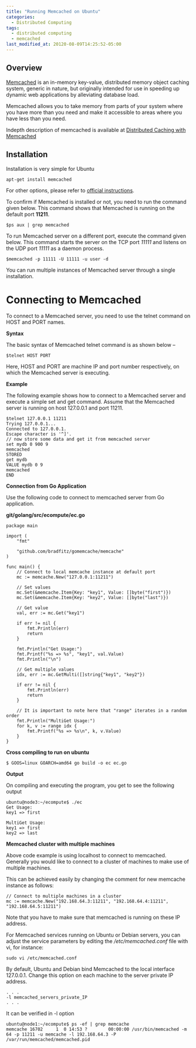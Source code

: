 ```yaml
---
title: "Running Memcached on Ubuntu"
categories:
  - Distributed Computing
tags:
  - distributed computing
  - memcached
last_modified_at: 20120-08-09T14:25:52-05:00
---
```


## Overview

[Memcached](https://memcached.org/about) is an in-memory key-value, distributed memory object caching system, generic in nature, but originally intended for use in speeding up dynamic web applications by alleviating database load.

Memcached allows you to take memory from parts of your system where you have more than you need and make it accessible to areas where you have less than you need.

Indepth description of memcached is available at [Distributed Caching with Memcached](https://www.linuxjournal.com/article/7451)

## Installation

Installation is very simple for Ubuntu

```
apt-get install memcached
```

For other options, please refer to [official instructions](https://github.com/memcached/memcached/wiki/Install).

To confirm if Memcached is installed or not, you need to run the command given below. This command shows that Memcached is running on the default port **11211**.

```
$ps aux | grep memcached
```

To run Memcached server on a different port, execute the command given below. This command starts the server on the TCP port *11111* and listens on the UDP port *11111* as a daemon process.

```
$memcached -p 11111 -U 11111 -u user -d
```

You can run multiple instances of Memcached server through a single installation.

# Connecting to Memcached

To connect to a Memcached server, you need to use the telnet command on HOST and PORT names.

**Syntax**

The basic syntax of Memcached telnet command is as shown below –

```
$telnet HOST PORT
```

Here, HOST and PORT are machine IP and port number respectively, on which the Memcached server is executing.

**Example**

The following example shows how to connect to a Memcached server and execute a simple set and get command. Assume that the Memcached server is running on host 127.0.0.1 and port 11211.

```
$telnet 127.0.0.1 11211
Trying 127.0.0.1...
Connected to 127.0.0.1.
Escape character is '^]'.
// now store some data and get it from memcached server
set mydb 0 900 9
memcached
STORED
get mydb
VALUE mydb 0 9
memcached
END
```

**Connection from Go Application**

Use the following code to connect to memcached server from Go application.

**git/golang/src/ecompute/ec.go**

```
package main

import (
    "fmt"

    "github.com/bradfitz/gomemcache/memcache"
)

func main() {
    // Connect to local memcache instance at default port
    mc := memcache.New("127.0.0.1:11211")

    // Set values
    mc.Set(&memcache.Item{Key: "key1", Value: []byte("first")})
    mc.Set(&memcache.Item{Key: "key2", Value: []byte("last")})

    // Get value
    val, err := mc.Get("key1")

    if err != nil {
        fmt.Println(err)
        return
    }

    fmt.Println("Get Usage:")
    fmt.Printf("%s => %s", "key1", val.Value)
    fmt.Println("\n")

    // Get multiple values
    idx, err := mc.GetMulti([]string{"key1", "key2"})

    if err != nil {
        fmt.Println(err)
        return
    }

    // It is important to note here that "range" iterates in a random order
    fmt.Println("MultiGet Usage:")
    for k, v := range idx {
        fmt.Printf("%s => %s\n", k, v.Value)
    }
}
```

**Cross compiling to run on ubuntu**

```
$ GOOS=linux GOARCH=amd64 go build -o ec ec.go
```

**Output**

On compiling and executing the program, you get to see the following output 
```
ubuntu@node3:~/ecompute$ ./ec
Get Usage:
key1 => first

MultiGet Usage:
key1 => first
key2 => last
```

**Memcached cluster with multiple machines**

Above code example is using localhost to connect to memcached. Generally you would like to connect to a cluster of machines to make use of multiple machines.

This can be achieved easily by changing the comment for new memcache instance as follows:

```
// Connect to multiple machines in a cluster
mc := memcache.New("192.168.64.3:11211", "192.168.64.4:11211", "192.168.64.5:11211")
```

Note that you have to make sure that memcached is running on these IP address.

For Memcached services running on Ubuntu or Debian servers, you can adjust the service parameters by editing the */etc/memcached.conf* file with vi, for instance:

```
sudo vi /etc/memcached.conf
```

By default, Ubuntu and Debian bind Memcached to the local interface 127.0.0.1. Change this option on each machine to the server private IP address. 

```
. . .
-l memcached_servers_private_IP
. . .

```

It can be verified in -l option 

```
ubuntu@node1:~/ecompute$ ps -ef | grep memcache
memcache 16702     1  0 14:53 ?        00:00:00 /usr/bin/memcached -m 64 -p 11211 -u memcache -l 192.168.64.3 -P /var/run/memcached/memcached.pid
```